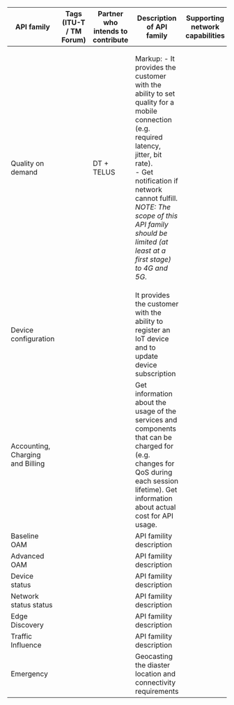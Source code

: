| API family  | Tags (ITU-T / TM Forum) |  Partner who intends to contribute | Description of API family | Supporting network capabilities | Availability | Relevance | Priority | 
| -----------------------| --------- | ------------ | -------- |----------------------------------------------------|---------------------------|---------------------------------|-------------|
| Quality on demand || DT + TELUS | <p> Markup: - It provides the customer with the ability to set quality for a mobile connection (e.g. required latency, jitter, bit rate).<br> - Get notification if network cannot fulfill. <br> *NOTE: The scope of this API family should be limited (at least at a first stage) to 4G and 5G*.</p> | | |||
| Device configuration ||| It provides the customer with the ability to register an IoT device and to update device subscription |||| 
| Accounting, Charging and Billing ||| Get information about the usage of the services and components that can be charged for (e.g. changes for QoS during each session lifetime). Get information about actual cost for API usage.|||||
| Baseline OAM ||| API famility description |||||
| Advanced OAM ||| API famility description |||||
| Device status ||| API famility description |||||
| Network status status ||| API famility description |||||
| Edge Discovery ||| API famility description |||||
| Traffic Influence |||API famility description ||||| 
| Emergency |||Geocasting the diaster location and connectivity requirements||||
